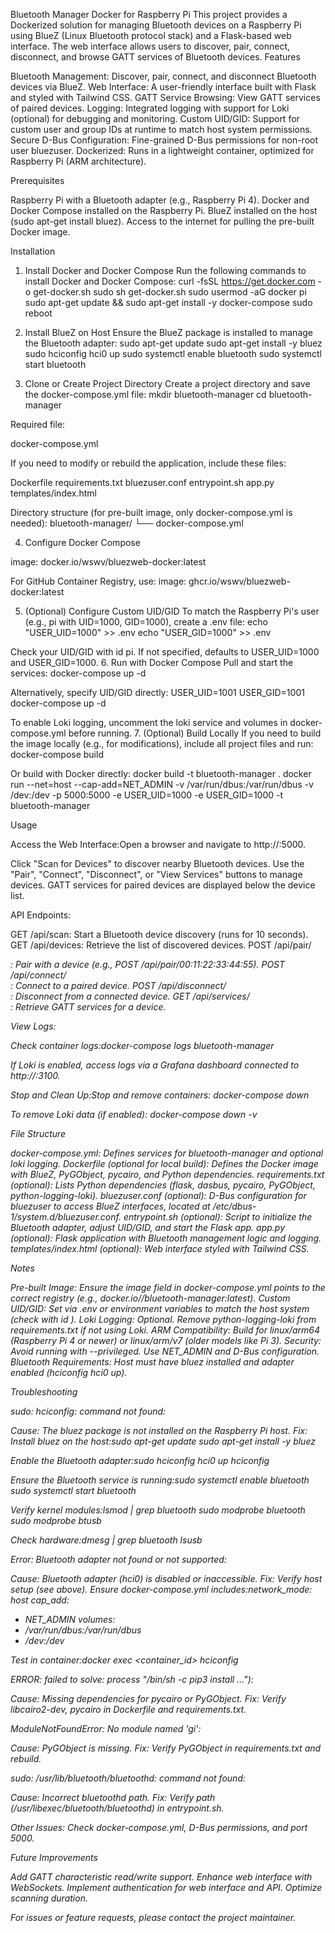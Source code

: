 Bluetooth Manager Docker for Raspberry Pi
This project provides a Dockerized solution for managing Bluetooth devices on a Raspberry Pi using BlueZ (Linux Bluetooth protocol stack) and a Flask-based web interface. The web interface allows users to discover, pair, connect, disconnect, and browse GATT services of Bluetooth devices.
Features

Bluetooth Management: Discover, pair, connect, and disconnect Bluetooth devices via BlueZ.
Web Interface: A user-friendly interface built with Flask and styled with Tailwind CSS.
GATT Service Browsing: View GATT services of paired devices.
Logging: Integrated logging with support for Loki (optional) for debugging and monitoring.
Custom UID/GID: Support for custom user and group IDs at runtime to match host system permissions.
Secure D-Bus Configuration: Fine-grained D-Bus permissions for non-root user bluezuser.
Dockerized: Runs in a lightweight container, optimized for Raspberry Pi (ARM architecture).

Prerequisites

Raspberry Pi with a Bluetooth adapter (e.g., Raspberry Pi 4).
Docker and Docker Compose installed on the Raspberry Pi.
BlueZ installed on the host (sudo apt-get install bluez).
Access to the internet for pulling the pre-built Docker image.

Installation
1. Install Docker and Docker Compose
Run the following commands to install Docker and Docker Compose:
curl -fsSL https://get.docker.com -o get-docker.sh
sudo sh get-docker.sh
sudo usermod -aG docker pi
sudo apt-get update && sudo apt-get install -y docker-compose
sudo reboot

2. Install BlueZ on Host
Ensure the BlueZ package is installed to manage the Bluetooth adapter:
sudo apt-get update
sudo apt-get install -y bluez
sudo hciconfig hci0 up
sudo systemctl enable bluetooth
sudo systemctl start bluetooth

3. Clone or Create Project Directory
Create a project directory and save the docker-compose.yml file:
mkdir bluetooth-manager
cd bluetooth-manager

Required file:

docker-compose.yml

If you need to modify or rebuild the application, include these files:

Dockerfile
requirements.txt
bluezuser.conf
entrypoint.sh
app.py
templates/index.html

Directory structure (for pre-built image, only docker-compose.yml is needed):
bluetooth-manager/
└── docker-compose.yml

4. Configure Docker Compose

image: docker.io/wswv/bluezweb-docker:latest

For GitHub Container Registry, use:
image: ghcr.io/wswv/bluezweb-docker:latest

5. (Optional) Configure Custom UID/GID
To match the Raspberry Pi's user (e.g., pi with UID=1000, GID=1000), create a .env file:
echo "USER_UID=1000" >> .env
echo "USER_GID=1000" >> .env

Check your UID/GID with id pi. If not specified, defaults to USER_UID=1000 and USER_GID=1000.
6. Run with Docker Compose
Pull and start the services:
docker-compose up -d

Alternatively, specify UID/GID directly:
USER_UID=1001 USER_GID=1001 docker-compose up -d

To enable Loki logging, uncomment the loki service and volumes in docker-compose.yml before running.
7. (Optional) Build Locally
If you need to build the image locally (e.g., for modifications), include all project files and run:
docker-compose build

Or build with Docker directly:
docker build -t bluetooth-manager .
docker run --net=host --cap-add=NET_ADMIN -v /var/run/dbus:/var/run/dbus -v /dev:/dev -p 5000:5000 -e USER_UID=1000 -e USER_GID=1000 -t bluetooth-manager

Usage

Access the Web Interface:Open a browser and navigate to http://<Raspberry-Pi-IP>:5000.

Click "Scan for Devices" to discover nearby Bluetooth devices.
Use the "Pair", "Connect", "Disconnect", or "View Services" buttons to manage devices.
GATT services for paired devices are displayed below the device list.


API Endpoints:

GET /api/scan: Start a Bluetooth device discovery (runs for 10 seconds).
GET /api/devices: Retrieve the list of discovered devices.
POST /api/pair/<address>: Pair with a device (e.g., POST /api/pair/00:11:22:33:44:55).
POST /api/connect/<address>: Connect to a paired device.
POST /api/disconnect/<address>: Disconnect from a connected device.
GET /api/services/<address>: Retrieve GATT services for a device.


View Logs:

Check container logs:docker-compose logs bluetooth-manager


If Loki is enabled, access logs via a Grafana dashboard connected to http://<Raspberry-Pi-IP>:3100.


Stop and Clean Up:Stop and remove containers:
docker-compose down

To remove Loki data (if enabled):
docker-compose down -v



File Structure

docker-compose.yml: Defines services for bluetooth-manager and optional loki logging.
Dockerfile (optional for local build): Defines the Docker image with BlueZ, PyGObject, pycairo, and Python dependencies.
requirements.txt (optional): Lists Python dependencies (flask, dasbus, pycairo, PyGObject, python-logging-loki).
bluezuser.conf (optional): D-Bus configuration for bluezuser to access BlueZ interfaces, located at /etc/dbus-1/system.d/bluezuser.conf.
entrypoint.sh (optional): Script to initialize the Bluetooth adapter, adjust UID/GID, and start the Flask app.
app.py (optional): Flask application with Bluetooth management logic and logging.
templates/index.html (optional): Web interface styled with Tailwind CSS.

Notes

Pre-built Image: Ensure the image field in docker-compose.yml points to the correct registry (e.g., docker.io/<username>/bluetooth-manager:latest).
Custom UID/GID: Set via .env or environment variables to match the host system (check with id <username>).
Loki Logging: Optional. Remove python-logging-loki from requirements.txt if not using Loki.
ARM Compatibility: Build for linux/arm64 (Raspberry Pi 4 or newer) or linux/arm/v7 (older models like Pi 3).
Security: Avoid running with --privileged. Use NET_ADMIN and D-Bus configuration.
Bluetooth Requirements: Host must have bluez installed and adapter enabled (hciconfig hci0 up).

Troubleshooting

sudo: hciconfig: command not found:

Cause: The bluez package is not installed on the Raspberry Pi host.
Fix:
Install bluez on the host:sudo apt-get update
sudo apt-get install -y bluez


Enable the Bluetooth adapter:sudo hciconfig hci0 up
hciconfig


Ensure the Bluetooth service is running:sudo systemctl enable bluetooth
sudo systemctl start bluetooth


Verify kernel modules:lsmod | grep bluetooth
sudo modprobe bluetooth
sudo modprobe btusb


Check hardware:dmesg | grep bluetooth
lsusb






Error: Bluetooth adapter not found or not supported:

Cause: Bluetooth adapter (hci0) is disabled or inaccessible.
Fix:
Verify host setup (see above).
Ensure docker-compose.yml includes:network_mode: host
cap_add:
  - NET_ADMIN
volumes:
  - /var/run/dbus:/var/run/dbus
  - /dev:/dev


Test in container:docker exec <container_id> hciconfig






ERROR: failed to solve: process "/bin/sh -c pip3 install ..."):

Cause: Missing dependencies for pycairo or PyGObject.
Fix: Verify libcairo2-dev, pycairo in Dockerfile and requirements.txt.


ModuleNotFoundError: No module named 'gi':

Cause: PyGObject is missing.
Fix: Verify PyGObject in requirements.txt and rebuild.


sudo: /usr/lib/bluetooth/bluetoothd: command not found:

Cause: Incorrect bluetoothd path.
Fix: Verify path (/usr/libexec/bluetooth/bluetoothd) in entrypoint.sh.


Other Issues: Check docker-compose.yml, D-Bus permissions, and port 5000.


Future Improvements

Add GATT characteristic read/write support.
Enhance web interface with WebSockets.
Implement authentication for web interface and API.
Optimize scanning duration.

For issues or feature requests, please contact the project maintainer.
